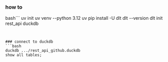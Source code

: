 

### how to
bash```
 uv init
 uv venv --python 3.12
uv pip install -U dlt
dlt --version
dlt init rest_api duckdb
```


### connect to duckdb
```bash
duckdb .../rest_api_github.duckdb
show all tables;
```